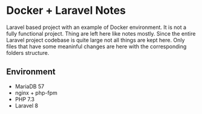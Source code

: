 # Docker + Laravel Notes

Laravel based project with an example of Docker environment.
It is not a fully functional project. Thing are left here like notes mostly.
Since the entire Laravel project codebase is quite large not all things are kept here.
Only files that have some meaninful changes are here with the corresponding folders structure.

## Environment

- MariaDB 57
- nginx + php-fpm
- PHP 7.3
- Laravel 8